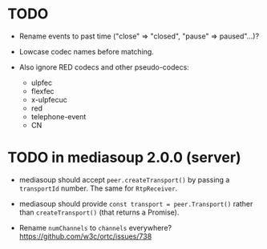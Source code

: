 # TODO

* Rename events to past time ("close" => "closed", "pause" => paused"...)?

* Lowcase codec names before matching.

* Also ignore RED codecs and other pseudo-codecs:
  * ulpfec
  * flexfec
  * x-ulpfecuc
  * red
  * telephone-event
  * CN


# TODO in mediasoup 2.0.0 (server)

* mediasoup should accept `peer.createTransport()` by passing a `transportId` number. The same for `RtpReceiver`.

* mediasoup should provide `const transport = peer.Transport()` rather than `createTransport()` (that returns a Promise).

* Rename `numChannels` to `channels` everywhere? https://github.com/w3c/ortc/issues/738
